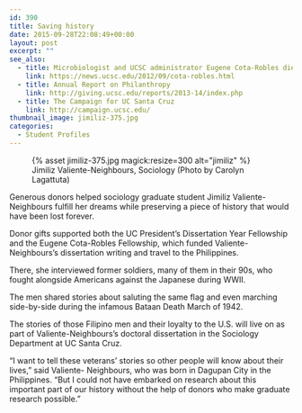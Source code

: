 ```yaml
---
id: 390
title: Saving history
date: 2015-09-28T22:08:49+00:00
layout: post
excerpt: ""
see_also:
  - title: Microbiologist and UCSC administrator Eugene Cota-Robles dies at age 86
    link: https://news.ucsc.edu/2012/09/cota-robles.html
  - title: Annual Report on Philanthropy
    link: http://giving.ucsc.edu/reports/2013-14/index.php
  - title: The Campaign for UC Santa Cruz
    link: http://campaign.ucsc.edu/
thumbnail_image: jimiliz-375.jpg
categories:
  - Student Profiles
---
```

<figure class="inline-image right">
{% asset jimiliz-375.jpg magick:resize=300 alt="jimiliz" %}<figcaption>Jimiliz Valiente-Neighbours, Sociology (Photo by Carolyn Lagattuta)</figcaption></figure>

Generous donors helped sociology graduate student Jimiliz Valiente-Neighbours fulfill her dreams while preserving a piece of history that would have been lost forever.

Donor gifts supported both the UC President’s Dissertation Year Fellowship and the Eugene Cota-Robles Fellowship, which funded Valiente- Neighbours’s dissertation writing and travel to the Philippines.

There, she interviewed former soldiers, many of them in their 90s, who fought alongside Americans against the Japanese during WWII.

The men shared stories about saluting the same flag and even marching side-by-side during the infamous Bataan Death March of 1942.

The stories of those Filipino men and their loyalty to the U.S. will live on as part of Valiente-Neighbours’s doctoral dissertation in the Sociology Department at UC Santa Cruz.

“I want to tell these veterans’ stories so other people will know about their lives,” said Valiente- Neighbours, who was born in Dagupan City in the Philippines. “But I could not have embarked on research about this important part of our history without the help of donors who make graduate research possible.”
